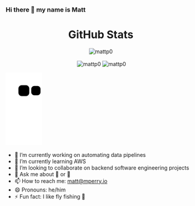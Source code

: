 ### Hi there 👋 my name is Matt

<h1 align="center">GitHub Stats</h1>

<p align="center"> <img src="https://komarev.com/ghpvc/?username=mattp0" alt="mattp0" /> </p>
<p align="center">&nbsp;<img align="center" src="https://github-readme-stats.vercel.app/api?username=mattp0&hide_border=true&theme=gotham&show_icons=true" alt="mattp0" />
<img align="center" src="http://github-readme-streak-stats.herokuapp.com?user=mattp0&theme=gotham&hide_border=true&date_format=M%20j%5B%2C%20Y%5D" alt="mattp0" />
</p>

 <img src="https://raw.githubusercontent.com/mattp0/mattp0/output/snake-anime.svg" alt="Github Snake Animation">

- 🔭 I’m currently working on automating data pipelines
- 🌱 I’m currently learning AWS
- 👯 I’m looking to collaborate on backend software engineering projects
- 💬 Ask me about 🤖 or 🔐 
- 📫 How to reach me: matt@mperry.io
- 😄 Pronouns: he/him
- ⚡ Fun fact: I like fly fishing 🎣

